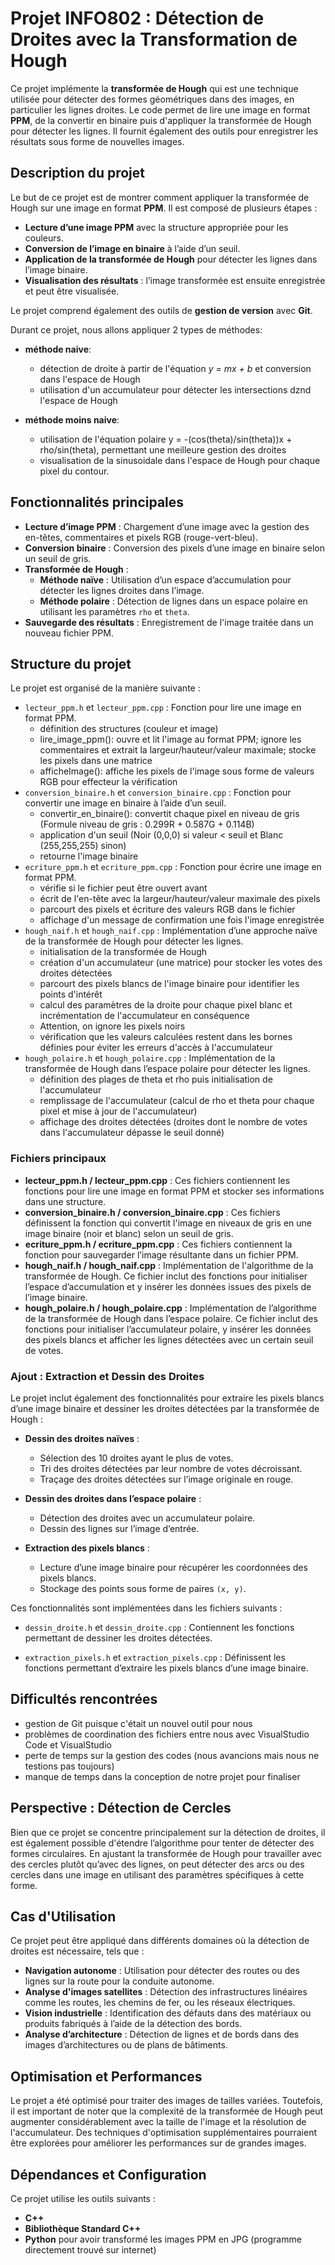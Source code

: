 # Projet INFO802 : Détection de Droites avec la Transformation de Hough

Ce projet implémente la **transformée de Hough** qui est une technique utilisée pour détecter des formes géométriques dans des images, en particulier les lignes droites. Le code permet de lire une image en format **PPM**, de la convertir en binaire puis d'appliquer la transformée de Hough pour détecter les lignes. Il fournit également des outils pour enregistrer les résultats sous forme de nouvelles images.

## Description du projet

Le but de ce projet est de montrer comment appliquer la transformée de Hough sur une image en format **PPM**. Il est composé de plusieurs étapes :
- **Lecture d’une image PPM** avec la structure appropriée pour les couleurs.
- **Conversion de l’image en binaire** à l’aide d’un seuil.
- **Application de la transformée de Hough** pour détecter les lignes dans l’image binaire.
- **Visualisation des résultats** : l’image transformée est ensuite enregistrée et peut être visualisée.

Le projet comprend également des outils de **gestion de version** avec **Git**.

Durant ce projet, nous allons appliquer 2 types de méthodes: 
- **méthode naive**:
  - détection de droite à partir de l'équation *y = mx + b* et conversion dans l'espace de Hough
  - utilisation d'un accumulateur pour détecter les intersections dznd l'espace de Hough

- **méthode moins naive**:
  - utilisation de l'équation polaire y = -(cos(theta)/sin(theta))x + rho/sin(theta), permettant une meilleure gestion des droites
  - visualisation de la sinusoidale dans l'espace de Hough pour chaque pixel du contour. 

## Fonctionnalités principales

- **Lecture d’image PPM** : Chargement d’une image avec la gestion des en-têtes, commentaires et pixels RGB (rouge-vert-bleu).
- **Conversion binaire** : Conversion des pixels d’une image en binaire selon un seuil de gris.
- **Transformée de Hough** :
  - **Méthode naïve** : Utilisation d’un espace d’accumulation pour détecter les lignes droites dans l’image.
  - **Méthode polaire** : Détection de lignes dans un espace polaire en utilisant les paramètres `rho` et `theta`.
- **Sauvegarde des résultats** : Enregistrement de l'image traitée dans un nouveau fichier PPM.

## Structure du projet

Le projet est organisé de la manière suivante :

- `lecteur_ppm.h` et `lecteur_ppm.cpp` : Fonction pour lire une image en format PPM.
  - définition des structures (couleur et image)
  - lire_image_ppm(): ouvre et lit l'image au format PPM; ignore les commentaires et extrait la largeur/hauteur/valeur maximale; stocke les pixels dans une matrice
  - afficheImage(): affiche les pixels de l'image sous forme de valeurs RGB pour effecteur la vérification
- `conversion_binaire.h` et `conversion_binaire.cpp` : Fonction pour convertir une image en binaire à l’aide d’un seuil.
  - convertir_en_binaire(): convertit chaque pixel en niveau de gris (Formule niveau de gris : 0.299R + 0.587G + 0.114B)
  - application d'un seuil (Noir (0,0,0) si valeur < seuil et Blanc (255,255,255) sinon)
  - retourne l'image binaire 
- `ecriture_ppm.h` et `ecriture_ppm.cpp` : Fonction pour écrire une image en format PPM.
  - vérifie si le fichier peut être ouvert avant
  - écrit de l'en-tête avec la largeur/hauteur/valeur maximale des pixels
  - parcourt des pixels et écriture des valeurs RGB dans le fichier
  - affichage d'un message de confirmation une fois l'image enregistrée
- `hough_naif.h` et `hough_naif.cpp` : Implémentation d’une approche naïve de la transformée de Hough pour détecter les lignes.
  - initialisation de la transformée de Hough
  - création d'un accumulateur (une matrice) pour stocker les votes des droites détectées
  - parcourt des pixels blancs de l'image binaire pour identifier les points d'intérêt
  - calcul des paramètres de la droite pour chaque pixel blanc et incrémentation de l'accumulateur en conséquence
  - Attention, on ignore les pixels noirs
  - vérification que les valeurs calculées restent dans les bornes définies pour éviter les erreurs d'accès à l'accumulateur 
- `hough_polaire.h` et `hough_polaire.cpp` : Implémentation de la transformée de Hough dans l’espace polaire pour détecter les lignes.
  - définition des plages de theta et rho puis initialisation de l'accumulateur
  - remplissage de l'accumulateur (calcul de rho et theta pour chaque pixel et mise à jour de l'accumulateur)
  - affichage des droites détectées (droites dont le nombre de votes dans l'accumulateur dépasse le seuil donné)

### Fichiers principaux

- **lecteur_ppm.h / lecteur_ppm.cpp** : Ces fichiers contiennent les fonctions pour lire une image en format PPM et stocker ses informations dans une structure.
- **conversion_binaire.h / conversion_binaire.cpp** : Ces fichiers définissent la fonction qui convertit l'image en niveaux de gris en une image binaire (noir et blanc) selon un seuil de gris.
- **ecriture_ppm.h / ecriture_ppm.cpp** : Ces fichiers contiennent la fonction pour sauvegarder l’image résultante dans un fichier PPM.
- **hough_naif.h / hough_naif.cpp** : Implémentation de l'algorithme de la transformée de Hough. Ce fichier inclut des fonctions pour initialiser l’espace d’accumulation et y insérer les données issues des pixels de l’image binaire.
- **hough_polaire.h / hough_polaire.cpp** : Implémentation de l’algorithme de la transformée de Hough dans l’espace polaire. Ce fichier inclut des fonctions pour initialiser l’accumulateur polaire, y insérer les données des pixels blancs et afficher les lignes détectées avec un certain seuil de votes.

### Ajout : Extraction et Dessin des Droites

Le projet inclut également des fonctionnalités pour extraire les pixels blancs d’une image binaire et dessiner les droites détectées par la transformée de Hough :

- **Dessin des droites naïves** :
  - Sélection des 10 droites ayant le plus de votes.
  - Tri des droites détectées par leur nombre de votes décroissant.
  - Traçage des droites détectées sur l’image originale en rouge.

- **Dessin des droites dans l’espace polaire** :

  - Détection des droites avec un accumulateur polaire.
  - Dessin des lignes sur l’image d’entrée.

- **Extraction des pixels blancs** :

  - Lecture d’une image binaire pour récupérer les coordonnées des pixels blancs.
  - Stockage des points sous forme de paires `(x, y)`.

Ces fonctionnalités sont implémentées dans les fichiers suivants :

- `dessin_droite.h` et `dessin_droite.cpp` : Contiennent les fonctions permettant de dessiner les droites détectées.

- `extraction_pixels.h` et `extraction_pixels.cpp` : Définissent les fonctions permettant d’extraire les pixels blancs d’une image binaire.

## Difficultés rencontrées 

- gestion de Git puisque c'était un nouvel outil pour nous
- problèmes de coordination des fichiers entre nous avec VisualStudio Code et VisualStudio
- perte de temps sur la gestion des codes (nous avancions mais nous ne testions pas toujours)
- manque de temps dans la conception de notre projet pour finaliser

## Perspective : Détection de Cercles
Bien que ce projet se concentre principalement sur la détection de droites, il est également possible d'étendre l’algorithme pour tenter de détecter des formes circulaires. En ajustant la transformée de Hough pour travailler avec des cercles plutôt qu’avec des lignes, on peut détecter des arcs ou des cercles dans une image en utilisant des paramètres spécifiques à cette forme.

## Cas d'Utilisation
Ce projet peut être appliqué dans différents domaines où la détection de droites est nécessaire, tels que :
- **Navigation autonome** : Utilisation pour détecter des routes ou des lignes sur la route pour la conduite autonome.
- **Analyse d'images satellites** : Détection des infrastructures linéaires comme les routes, les chemins de fer, ou les réseaux électriques.
- **Vision industrielle** : Identification des défauts dans des matériaux ou produits fabriqués à l’aide de la détection des bords.
- **Analyse d’architecture** : Détection de lignes et de bords dans des images d’architectures ou de plans de bâtiments.

## Optimisation et Performances
Le projet a été optimisé pour traiter des images de tailles variées. Toutefois, il est important de noter que la complexité de la transformée de Hough peut augmenter considérablement avec la taille de l'image et la résolution de l'accumulateur. Des techniques d'optimisation supplémentaires pourraient être explorées pour améliorer les performances sur de grandes images.

## Dépendances et Configuration
Ce projet utilise les outils suivants :
- **C++**
- **Bibliothèque Standard C++**
- **Python** pour avoir transformé les images PPM en JPG (programme directement trouvé sur internet)


